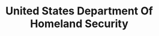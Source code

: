 ---
# This topic lives at
# https://digital.gov/topics/united-states-department-of-homeland-security

slug: "united-states-department-of-homeland-security"

# Topic Title
title: "United States Department Of Homeland Security"

# description — keep it short and clear
summary: ""


# Weight
weight: 1

# For more information on managing topics,
# see https://github.com/GSA/digitalgov.gov/wiki
---